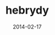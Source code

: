 ---
title: hebrydy
layout: post
category: relacje
keywords: rejs, rejs morski, Islandia, 
desc: \"\" Relacja z rejsu Islandia - Wyspy Owcze - Szkocja - Hebrydy - Mann - Irlandia.
img: TODO!!!
date: 2014-02-17
---